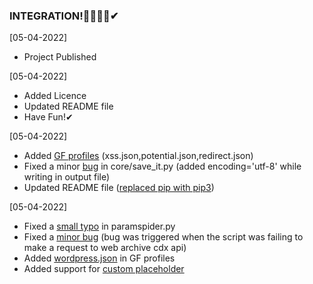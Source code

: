 ### INTEGRATION!🔴🔴🔴🔴✔

[05-04-2022]

 - Project Published 
 
[05-04-2022]
 - Added Licence
 - Updated README file
 - Have Fun!✔ 
 
 [05-04-2022]
 
 - Added [GF profiles](https://github.com/alexbieber/BrahmaSpider/tree/master/gf_profiles) (xss.json,potential.json,redirect.json)
 - Fixed a minor [bug](https://github.com/alexbieber/BrahmaSpider/commit/55fb586ec7e38e7dfc2aae15ff4b9e949550d466) in core/save_it.py (added encoding='utf-8' while writing in output file)
 - Updated README file ([replaced pip with pip3](https://github.com/alexbieber/BrahmaSpider/commit/d670606f3abef77dac10965632cec9e02406ed10))
 
 [05-04-2022]
 
 - Fixed a [small typo](https://github.com/alexbieber/BrahmaSpider/commit/c174799f8877dd642bc8ed48d144247791017126) in paramspider.py
 - Fixed a [minor bug](https://github.com/devanshbatham/BrahmaSpider/commit/2ff597e67622878c083e6838056ab3d5471973f1) (bug was triggered when the script was failing to make a request to web archive cdx api)
 - Added [wordpress.json](https://github.com/devanshbatham/BrahmaSpider/commit/69b0612b0d652beb434b987c22e39293fe1f2f66) in GF profiles
 - Added support for [custom placeholder](https://github.com/alexbieber/BrahmaSpider/commit/fedc0281cb8ad832efad5f936f0e577cd98a5467)
